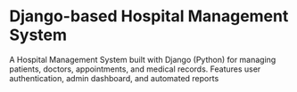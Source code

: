 # Django-based Hospital Management System
 A Hospital Management System built with Django (Python) for managing patients, doctors, appointments, and medical records. Features user authentication, admin dashboard, and automated reports
